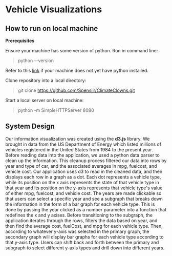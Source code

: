 # Vehicle Visualizations

## How to run on local machine

**Prerequisites**

Ensure your machine has some version of python. Run in command line:

> python --version

Refer to this [link](https://www.python.org/downloads/) if your machine does not yet have python installed.

Clone repository into a local directory:

> git clone https://github.com/Spensiir/ClimateClowns.git

Start a local server on local machine:

> python -m SimpleHTTPServer 8080

## System Design

Our information visualization was created using the **d3.js** library. We brought in data from the US Department of Energy which listed millions of vehicles registered in the United States from 1984 to the present year. Before reading data into the application, we used a python data parser to clean up the information. This cleanup process filtered our data into rows by year and type of car, and the associated averages in mpg, fuelcost, and vehicle cost. Our application uses d3 to read in the cleaned data, and then displays each row in a graph as a dot. Each dot represents a vehicle type, while its position on the x axis represents the state of that vehicle type in that year and its position on the y-axis represents that vehicle type's value of either mpg, fuelcost, and vehicle cost. The years are made clickable so that users can select a specific year and see a subgraph that breaks down the information in the form of a bar graph for each vehicle type. This is done by passing the year clicked as a number parameter into a function that redefines the x and y axises. Before transitioning to the subgraph, the application iterates through the rows, filters the data based on year, and then find the average cost, fuelCost, and mpg for each vehicle type. Then, according to whatever y-axis was selected in the primary graph, the secondary graph will display bar graphs for each vehicle type according to that y-axis type. Users can shift back and forth between the primary and subgraph to select different y-axis types and drill down into different years. 



